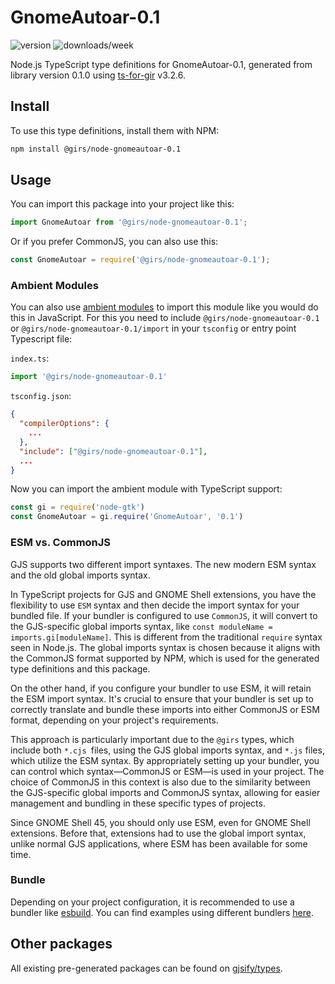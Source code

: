 
# GnomeAutoar-0.1

![version](https://img.shields.io/npm/v/@girs/node-gnomeautoar-0.1)
![downloads/week](https://img.shields.io/npm/dw/@girs/node-gnomeautoar-0.1)


Node.js TypeScript type definitions for GnomeAutoar-0.1, generated from library version 0.1.0 using [ts-for-gir](https://github.com/gjsify/ts-for-gir) v3.2.6.


## Install

To use this type definitions, install them with NPM:
```bash
npm install @girs/node-gnomeautoar-0.1
```

## Usage

You can import this package into your project like this:
```ts
import GnomeAutoar from '@girs/node-gnomeautoar-0.1';
```

Or if you prefer CommonJS, you can also use this:
```ts
const GnomeAutoar = require('@girs/node-gnomeautoar-0.1');
```

### Ambient Modules

You can also use [ambient modules](https://github.com/gjsify/ts-for-gir/tree/main/packages/cli#ambient-modules) to import this module like you would do this in JavaScript.
For this you need to include `@girs/node-gnomeautoar-0.1` or `@girs/node-gnomeautoar-0.1/import` in your `tsconfig` or entry point Typescript file:

`index.ts`:
```ts
import '@girs/node-gnomeautoar-0.1'
```

`tsconfig.json`:
```json
{
  "compilerOptions": {
    ...
  },
  "include": ["@girs/node-gnomeautoar-0.1"],
  ...
}
```

Now you can import the ambient module with TypeScript support: 

```ts
const gi = require('node-gtk')
const GnomeAutoar = gi.require('GnomeAutoar', '0.1')
```



### ESM vs. CommonJS

GJS supports two different import syntaxes. The new modern ESM syntax and the old global imports syntax.

In TypeScript projects for GJS and GNOME Shell extensions, you have the flexibility to use `ESM` syntax and then decide the import syntax for your bundled file. If your bundler is configured to use `CommonJS`, it will convert to the GJS-specific global imports syntax, like `const moduleName = imports.gi[moduleName]`. This is different from the traditional `require` syntax seen in Node.js. The global imports syntax is chosen because it aligns with the CommonJS format supported by NPM, which is used for the generated type definitions and this package.

On the other hand, if you configure your bundler to use ESM, it will retain the ESM import syntax. It's crucial to ensure that your bundler is set up to correctly translate and bundle these imports into either CommonJS or ESM format, depending on your project's requirements.

This approach is particularly important due to the `@girs` types, which include both `*.cjs `files, using the GJS global imports syntax, and `*.js` files, which utilize the ESM syntax. By appropriately setting up your bundler, you can control which syntax—CommonJS or ESM—is used in your project. The choice of CommonJS in this context is also due to the similarity between the GJS-specific global imports and CommonJS syntax, allowing for easier management and bundling in these specific types of projects.

Since GNOME Shell 45, you should only use ESM, even for GNOME Shell extensions. Before that, extensions had to use the global import syntax, unlike normal GJS applications, where ESM has been available for some time.

### Bundle

Depending on your project configuration, it is recommended to use a bundler like [esbuild](https://esbuild.github.io/). You can find examples using different bundlers [here](https://github.com/gjsify/ts-for-gir/tree/main/examples).

## Other packages

All existing pre-generated packages can be found on [gjsify/types](https://github.com/gjsify/types).

